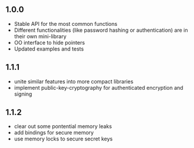 ## 1.0.0
- Stable API for the most common functions
- Different functionalities (like password hashing or authentication) are in their own mini-library
- OO interface to hide pointers
- Updated examples and tests

## 1.1.1
- unite similar features into more compact libraries
- implement public-key-cryptography for authenticated encryption and signing

## 1.1.2
- clear out some pontential memory leaks
- add bindings for secure memory
- use memory locks to secure secret keys